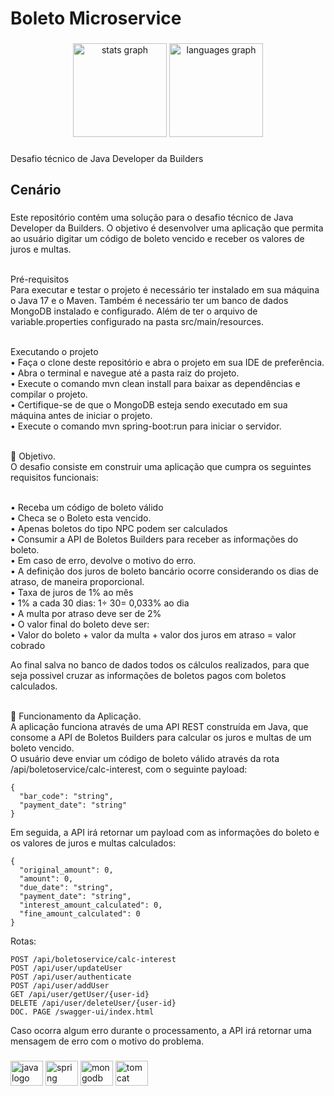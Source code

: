 <h1 align="left">Boleto Microservice</h1>

###

<div align="center">
  <img src="https://github-readme-stats.vercel.app/api?hide_title=false&hide_rank=false&show_icons=true&include_all_commits=true&count_private=true&disable_animations=false&theme=github_dark&locale=en&hide_border=true&username=gvom" height="150" alt="stats graph"  />
  <img src="https://github-readme-stats.vercel.app/api/top-langs?locale=pt-br&hide_title=false&layout=compact&card_width=320&langs_count=5&theme=github_dark&hide_border=true&username=gvom" height="150" alt="languages graph"  />
</div>

###

<p align="left">Desafio técnico de Java Developer da Builders</p>

###

<h2 align="left">Cenário</h2>

###

<p align="left">
Este repositório contém uma solução para o desafio técnico de Java Developer da Builders. O objetivo é desenvolver uma aplicação que permita ao usuário digitar um código de boleto vencido e receber os valores de juros e multas.<br><br>
  
Pré-requisitos<br>
Para executar e testar o projeto é necessário ter instalado em sua máquina o Java 17 e o 
Maven. Também é necessário ter um banco de dados MongoDB instalado e configurado. Além 
de ter o arquivo de variable.properties configurado na pasta src/main/resources.<br><br>
  
Executando o projeto<br>
• Faça o clone deste repositório e abra o projeto em sua IDE de preferência.<br>
• Abra o terminal e navegue até a pasta raiz do projeto.<br>
• Execute o comando mvn clean install para baixar as dependências e compilar o projeto.<br>
• Certifique-se de que o MongoDB esteja sendo executado em sua máquina antes de iniciar o 
projeto.<br>
• Execute o comando mvn spring-boot:run para iniciar o servidor.<br><br>

🎯 Objetivo.<br>
O desafio consiste em construir uma aplicação que cumpra os seguintes requisitos funcionais:<br><br>

• Receba um código de boleto válido<br>
• Checa se o Boleto esta vencido.<br>
• Apenas boletos do tipo NPC podem ser calculados<br>
• Consumir a API de Boletos Builders para receber as informações do boleto.<br>
• Em caso de erro, devolve o motivo do erro.<br>
• A definição dos juros de boleto bancário ocorre considerando os dias de atraso, de maneira proporcional.<br>
• Taxa de juros de 1% ao mês<br>
• 1% a cada 30 dias: 1÷ 30= 0,033% ao dia<br>
• A multa por atraso deve ser de 2%<br>
• O valor final do boleto deve ser:<br>
• Valor do boleto + valor da multa + valor dos juros em atraso = valor cobrado<br>
  
Ao final salva no banco de dados todos os cálculos realizados, para que seja possivel cruzar as informações de boletos pagos com boletos calculados.<br><br>
  
🚀 Funcionamento da Aplicação.<br>
A aplicação funciona através de uma API REST construída em Java, que consome a API de Boletos Builders para calcular os juros e multas de um boleto vencido.<br>
O usuário deve enviar um código de boleto válido através da rota /api/boletoservice/calc-interest, com o seguinte payload:<br>

  ```
  {
    "bar_code": "string",
    "payment_date": "string"
  }
  ```

Em seguida, a API irá retornar um payload com as informações do boleto e os valores de juros e multas calculados:

  ```
  {
    "original_amount": 0,
    "amount": 0,
    "due_date": "string",
    "payment_date": "string",
    "interest_amount_calculated": 0,
    "fine_amount_calculated": 0
  }
  ```
  
Rotas:
  ```
  POST /api/boletoservice/calc-interest
  POST /api/user/updateUser
  POST /api/user/authenticate
  POST /api/user/addUser
  GET /api/user/getUser/{user-id}
  DELETE /api/user/deleteUser/{user-id}
  DOC. PAGE /swagger-ui/index.html
  ```

Caso ocorra algum erro durante o processamento, a API irá retornar uma mensagem de erro com o motivo do problema.
</p>

###

<div align="left">
  <img src="https://cdn.jsdelivr.net/gh/devicons/devicon/icons/java/java-original.svg" height="40" width="52" alt="java logo"  />
  <img src="https://cdn.jsdelivr.net/gh/devicons/devicon/icons/spring/spring-original.svg" height="40" width="52" alt="spring logo"  />
  <img src="https://cdn.jsdelivr.net/gh/devicons/devicon/icons/mongodb/mongodb-original.svg" height="40" width="52" alt="mongodb logo"  />
  <img src="https://cdn.jsdelivr.net/gh/devicons/devicon/icons/tomcat/tomcat-original.svg" height="40" width="52" alt="tomcat logo"  />
</div>

###
